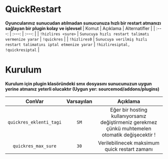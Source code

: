 # QuickRestart
 **Oyuncularınız sunucudan atılmadan sunucunuza hızlı bir restart atmanızı sağlayan bir plugin kolay ve işlevsel**
 | Komut  | Açıklama | Alternatifler |
 | :---: | :---: | :---: |
 | `!hizlires <sure>` | `Sunucuya hızlı restart talimatı vermenize yarar`  | `!quickres` |
 | `!hizlires0`  | `Sunucuya verilmiş hızlı restart talimatını iptal etmenize yarar` | `!hizliresiptal, !quickresiptal` |

# Kurulum
 **Kurulum için plugin klasöründeki smx dosyasını sunucunuzun uygun yerine atmanız yeterli olucaktır (Uygun yer: sourcemod/addons/plugins)**

 | ConVar  | Varsayılan | Açıklama |
 | :---: | :---: | :---: |
 | `quickres_eklenti_tagi` | `SM`  | Eğer bir hosting kullanıyorsanız değiştirmeniz gerekmez çünkü muhtemelen otomatik değişecektir ! |
 | `quickres_max_sure`  | `30` | Verilebilinecek maksimum quick restart zamanı |